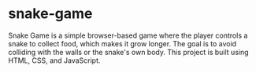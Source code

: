 # snake-game
Snake Game is a simple browser-based game where the player controls a snake to collect food, which makes it grow longer. The goal is to avoid colliding with the walls or the snake's own body. This project is built using HTML, CSS, and JavaScript.
